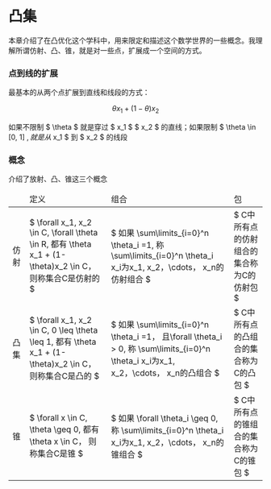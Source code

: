 # 凸集

本章介绍了在凸优化这个学科中，用来限定和描述这个数学世界的一些概念。我理解所谓仿射、凸、锥，就是对一些点，扩展成一个空间的方式。

### 点到线的扩展
最基本的从两个点扩展到直线和线段的方式：

$$ \theta x_1 + (1-\theta)x_2 $$

如果不限制 $ \theta $ 就是穿过 $ x_1 $  $ x_2 $ 的直线；如果限制 $ \theta \in  [0, 1] $, 就是从$ x_1 $ 到 $ x_2 $ 的线段

### 概念

介绍了放射、凸、锥这三个概念
<table>
<thead>
    <tr>
        <td>
        </td>
        <td>
            定义
        </td>
        <td>
            组合
        </td>
        <td>
            包
        </td>
    </tr>
</thead>
    
<tbody>
    <tr>
        <td>仿射
        </td>
        <td>
            $ \forall x_1, x_2 \in C, \forall \theta \in R, 都有 \theta x_1 + (1-\theta)x_2 \in C， 则称集合C是仿射的 $
        </td>
        <td>
            $ 如果 \sum\limits_{i=0}^n \theta_i =1, 称 \sum\limits_{i=0}^n \theta_i x_i为x_1, x_2，\cdots， x_n的仿射组合  $
        </td>
        <td>
            $ C中所有点的仿射组合的集合称为C的仿射包 $
        </td>
    </tr>
    
   <tr>
   <td>凸集
   </td>
   <td>
            $ \forall x_1, x_2 \in C, 0 \leq \theta \leq 1, 都有 \theta x_1 + (1-\theta)x_2 \in C， 则称集合C是凸的 $
        </td>
        <td>
            $ 如果 \sum\limits_{i=0}^n \theta_i =1， 且\forall \theta_i > 0, 称 \sum\limits_{i=0}^n \theta_i x_i为x_1, x_2，\cdots， x_n的凸组合  $
        </td>
        <td>
            $ C中所有点的凸组合的集合称为C的凸包 $
        </td>
   </tr>
   
   <tr>
        <td>锥
        </td>
        <td>
            $ \forall x \in C, \theta \geq 0, 都有 \theta x \in C， 则称集合C是锥 $
        </td>
        <td>
            $ 如果 \forall \theta_i \geq 0, 称 \sum\limits_{i=0}^n \theta_i x_i为x_1, x_2，\cdots， x_n的锥组合  $
        </td>
        <td>
            $ C中所有点的锥组合的集合称为C的锥包 $
        </td>
   </tr>
</tbody>    


</table>

